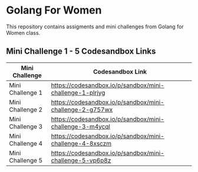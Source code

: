 # Golang For Women
This repository contains assigments and mini challenges from Golang for Women class.

## Mini Challenge 1 - 5 Codesandbox Links
| Mini Challenge   | Codesandbox Link                                         |
|------------------|----------------------------------------------------------|
| Mini Challenge 1 | https://codesandbox.io/p/sandbox/mini-challenge-1-plrjyg |
| Mini Challenge 2 | https://codesandbox.io/p/sandbox/mini-challenge-2-g757wx |
| Mini Challenge 3 | https://codesandbox.io/p/sandbox/mini-challenge-3-m4ycql |
| Mini Challenge 4 | https://codesandbox.io/p/sandbox/mini-challenge-4-8xsczm |
| Mini Challenge 5 | https://codesandbox.io/p/sandbox/mini-challenge-5-vp6p8z |
